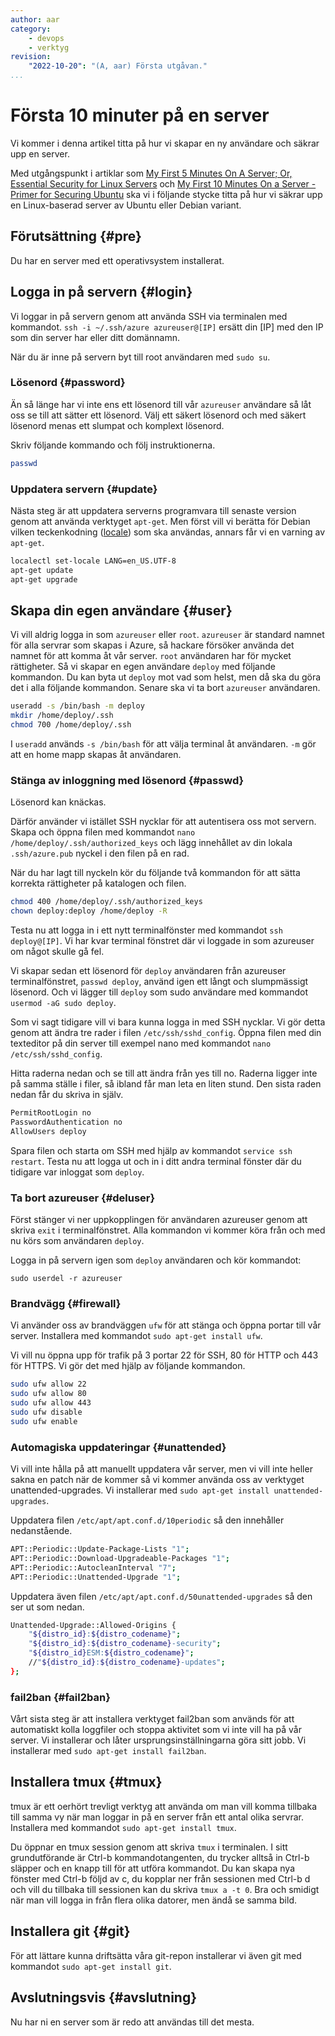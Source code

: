 ```yaml
---
author: aar
category:
    - devops
    - verktyg
revision:
    "2022-10-20": "(A, aar) Första utgåvan."
...
```

Första 10 minuter på en server
==================================

Vi kommer i denna artikel titta på hur vi skapar en ny användare och säkrar upp en server.

<!--more-->

Med utgångspunkt i artiklar som [My First 5 Minutes On A Server; Or, Essential Security for Linux Servers](https://plusbryan.com/my-first-5-minutes-on-a-server-or-essential-security-for-linux-servers) och [My First 10 Minutes On a Server - Primer for Securing Ubuntu](https://www.codelitt.com/blog/my-first-10-minutes-on-a-server-primer-for-securing-ubuntu/) ska vi i följande stycke titta på hur vi säkrar upp en Linux-baserad server av Ubuntu eller Debian variant.



Förutsättning {#pre}
--------------------------------------

Du har en server med ett operativsystem installerat.



Logga in på servern {#login}
-------------------------------

Vi loggar in på servern genom att använda SSH via terminalen med kommandot. `ssh -i ~/.ssh/azure azureuser@[IP]` ersätt din [IP] med den IP som din server har eller ditt domännamn.

När du är inne på servern byt till root användaren med `sudo su`.



### Lösenord {#password}

Än så länge har vi inte ens ett lösenord till vår `azureuser` användare så låt oss se till att sätter ett lösenord. Välj ett säkert lösenord och med säkert lösenord menas ett slumpat och komplext lösenord.

Skriv följande kommando och följ instruktionerna.

```bash
passwd
```



### Uppdatera servern {#update}

Nästa steg är att uppdatera serverns programvara till senaste version genom att använda verktyget `apt-get`. Men först vill vi berätta för Debian vilken teckenkodning ([locale](https://wiki.debian.org/Locale)) som ska användas, annars får vi en varning av `apt-get`.

```bash
localectl set-locale LANG=en_US.UTF-8
apt-get update
apt-get upgrade
```




Skapa din egen användare {#user}
-------------------------------------

Vi vill aldrig logga in som `azureuser` eller `root`. `azureuser` är standard namnet för alla servrar som skapas i Azure, så hackare försöker använda det namnet för att komma åt vår server. `root` användaren har för mycket rättigheter. Så vi skapar en egen användare `deploy` med följande kommandon. Du kan byta ut `deploy` mot vad som helst, men då ska du göra det i alla följande kommandon. Senare ska vi ta bort `azureuser` användaren.

```bash
useradd -s /bin/bash -m deploy
mkdir /home/deploy/.ssh
chmod 700 /home/deploy/.ssh
```

I `useradd` används `-s /bin/bash` för att välja terminal åt användaren. `-m` gör att en home mapp skapas åt användaren.



### Stänga av inloggning med lösenord {#passwd}

Lösenord kan knäckas.

Därför använder vi istället SSH nycklar för att autentisera oss mot servern. Skapa och öppna filen med kommandot `nano /home/deploy/.ssh/authorized_keys` och lägg innehållet av din lokala `.ssh/azure.pub` nyckel i den filen på en rad.

När du har lagt till nyckeln kör du följande två kommandon för att sätta korrekta rättigheter på katalogen och filen.

```bash
chmod 400 /home/deploy/.ssh/authorized_keys
chown deploy:deploy /home/deploy -R
```

Testa nu att logga in i ett nytt terminalfönster med kommandot `ssh deploy@[IP]`. Vi har kvar terminal fönstret där vi loggade in som azureuser om något skulle gå fel.

Vi skapar sedan ett lösenord för `deploy` användaren från azureuser terminalfönstret, `passwd deploy`, använd igen ett långt och slumpmässigt lösenord. Och vi lägger till `deploy` som sudo användare med kommandot `usermod -aG sudo deploy`.

Som vi sagt tidigare vill vi bara kunna logga in med SSH nycklar. Vi gör detta genom att ändra tre rader i filen `/etc/ssh/sshd_config`. Öppna filen med din texteditor på din server till exempel nano med kommandot `nano /etc/ssh/sshd_config`.

Hitta raderna nedan och se till att ändra från yes till no. Raderna ligger inte på samma ställe i filer, så ibland får man leta en liten stund. Den sista raden nedan får du skriva in själv.

```bash
PermitRootLogin no
PasswordAuthentication no
AllowUsers deploy
```

Spara filen och starta om SSH med hjälp av kommandot `service ssh restart`. Testa nu att logga ut och in i ditt andra terminal fönster där du tidigare var inloggat som `deploy`.



### Ta bort azureuser {#deluser}

Först stänger vi ner uppkopplingen för användaren azureuser genom att skriva `exit` i terminalfönstret. Alla kommandon vi kommer köra från och med nu körs som användaren `deploy`.

Logga in på servern igen som `deploy` användaren och kör kommandot:

```
sudo userdel -r azureuser
```



### Brandvägg {#firewall}


Vi använder oss av brandväggen `ufw` för att stänga och öppna portar till vår server. Installera med kommandot `sudo apt-get install ufw`.

Vi vill nu öppna upp för trafik på 3 portar 22 för SSH, 80 för HTTP och 443 för HTTPS. Vi gör det med hjälp av följande kommandon.

```bash
sudo ufw allow 22
sudo ufw allow 80
sudo ufw allow 443
sudo ufw disable
sudo ufw enable
```



### Automagiska uppdateringar {#unattended}

Vi vill inte hålla på att manuellt uppdatera vår server, men vi vill inte heller sakna en patch när de kommer så vi kommer använda oss av verktyget unattended-upgrades. Vi installerar med `sudo apt-get install unattended-upgrades`.

Uppdatera filen `/etc/apt/apt.conf.d/10periodic` så den innehåller nedanstående.

```bash
APT::Periodic::Update-Package-Lists "1";
APT::Periodic::Download-Upgradeable-Packages "1";
APT::Periodic::AutocleanInterval "7";
APT::Periodic::Unattended-Upgrade "1";
```

Uppdatera även filen `/etc/apt/apt.conf.d/50unattended-upgrades` så den ser ut som nedan.

```bash
Unattended-Upgrade::Allowed-Origins {
    "${distro_id}:${distro_codename}";
    "${distro_id}:${distro_codename}-security";
    "${distro_id}ESM:${distro_codename}";
    //"${distro_id}:${distro_codename}-updates";
};
```



### fail2ban {#fail2ban}

Vårt sista steg är att installera verktyget fail2ban som används för att automatiskt kolla loggfiler och stoppa aktivitet som vi inte vill ha på vår server. Vi installerar och låter ursprungsinställningarna göra sitt jobb. Vi installerar med `sudo apt-get install fail2ban`.



Installera tmux {#tmux}
--------------------------------------

tmux är ett oerhört trevligt verktyg att använda om man vill komma tillbaka till samma vy när man loggar in på en server från ett antal olika servrar. Installera med kommandot `sudo apt-get install tmux`.

Du öppnar en tmux session genom att skriva `tmux` i terminalen. I sitt grundutförande är Ctrl-b kommandotangenten, du trycker alltså in Ctrl-b släpper och en knapp till för att utföra kommandot. Du kan skapa nya fönster med Ctrl-b följd av c, du kopplar ner från sessionen med Ctrl-b d och vill du tillbaka till sessionen kan du skriva `tmux a -t 0`. Bra och smidigt när man vill logga in från flera olika datorer, men ändå se samma bild.



Installera git {#git}
--------------------------------------

För att lättare kunna driftsätta våra git-repon installerar vi även git med kommandot `sudo apt-get install git`.



Avslutningsvis {#avslutning}
--------------------------------------

Nu har ni en server som är redo att användas till det mesta.
